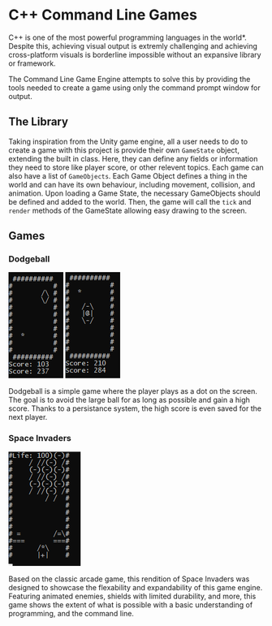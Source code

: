 # C++ Command Line Games

C++ is one of the most powerful programming languages in the world*. Despite this, achieving visual output is extremly challenging and achieving cross-platform visuals is borderline impossible without an expansive library or framework.

The Command Line Game Engine attempts to solve this by providing the tools needed to create a game using only the command prompt window for output.

## The Library
Taking inspiration from the Unity game engine, all a user needs to do to create a game with this project is provide their own `GameState` object, extending the built in class. Here, they can define any fields or information they need to store like player score, or other relevent topics.
Each game can also have a list of `GameObjects`. Each Game Object defines a thing in the world and can have its own behaviour, including movement, collision, and animation. Upon loading a Game State, the necessary GameObjects should be defined and added to the world. Then, the game will call the `tick` and `render` methods of the GameState allowing easy drawing to the screen.

## Games
### Dodgeball
![Easy Mode](/docs/dodgeball.png) ![Hard Mode](/docs/dodgeball-hard.png)

Dodgeball is a simple game where the player plays as a dot on the screen. The goal is to avoid the large ball for as long as possible and gain a high score. Thanks to a persistance system, the high score is even saved for the next player.
### Space Invaders
![Space Invaders](/docs/space-invaders.png)

Based on the classic arcade game, this rendition of Space Invaders was designed to showcase the flexability and expandability of this game engine. Featuring animated enemies, shields with limited durability, and more, this game shows the extent of what is possible with a basic understanding of programming, and the command line.
